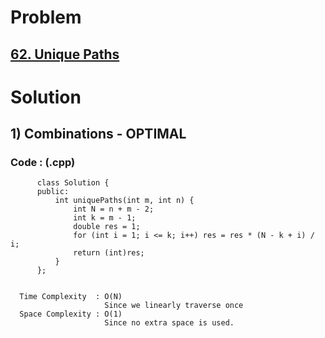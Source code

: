 # Problem

## [62. Unique Paths](https://leetcode.com/problems/unique-paths/)


# Solution 

## 1) Combinations - OPTIMAL

       
      
      
   ### Code : (.cpp)
    
          class Solution {
          public:
              int uniquePaths(int m, int n) {
                  int N = n + m - 2;
                  int k = m - 1; 
                  double res = 1;
                  for (int i = 1; i <= k; i++) res = res * (N - k + i) / i;
                  return (int)res;
              }
          };

 
      Time Complexity  : O(N) 
                         Since we linearly traverse once
      Space Complexity : O(1)
                         Since no extra space is used.

